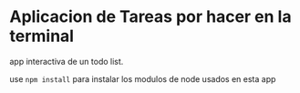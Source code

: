 # Aplicacion de Tareas por hacer en la terminal
app interactiva de un todo list.

use
`npm install`
para instalar los modulos de node usados en esta app